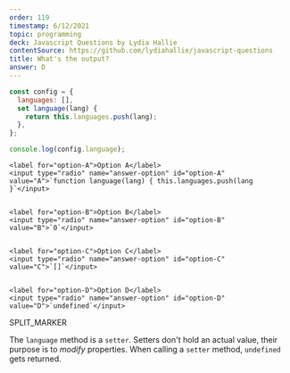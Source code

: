 ```yaml
---
order: 119
timestamp: 6/12/2021
topic: programming
deck: Javascript Questions by Lydia Hallie
contentSource: https://github.com/lydiahallie/javascript-questions
title: What's the output?
answer: D
---
```


  

```javascript
const config = {
  languages: [],
  set language(lang) {
    return this.languages.push(lang);
  },
};

console.log(config.language);
```


    <label for="option-A">Option A</label>
    <input type="radio" name="answer-option" id="option-A" value="A">`function language(lang) { this.languages.push(lang }`</input>
    

    <label for="option-B">Option B</label>
    <input type="radio" name="answer-option" id="option-B" value="B">`0`</input>
    

    <label for="option-C">Option C</label>
    <input type="radio" name="answer-option" id="option-C" value="C">`[]`</input>
    

    <label for="option-D">Option D</label>
    <input type="radio" name="answer-option" id="option-D" value="D">`undefined`</input>
    




SPLIT_MARKER

The `language` method is a `setter`. Setters don't hold an actual value, their purpose is to _modify_ properties. When calling a `setter` method, `undefined` gets returned.



